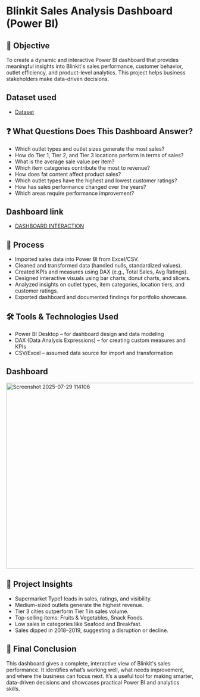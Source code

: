 # Blinkit Sales Analysis Dashboard (Power BI)
## 🧭 Objective
To create a dynamic and interactive Power BI dashboard that provides meaningful insights into Blinkit's sales performance, customer behavior, outlet efficiency, and product-level analytics. This project helps business stakeholders make data-driven decisions.
## Dataset used
- <a href="https://github.com/bhoomisingh56/Blinkit-Dashboard/blob/main/BlinkIT%20Grocery%20Data%20(1).xlsx">Dataset</a>
## ❓ What Questions Does This Dashboard Answer?
- Which outlet types and outlet sizes generate the most sales?
- How do Tier 1, Tier 2, and Tier 3 locations perform in terms of sales?
- What is the average sale value per item?
- Which item categories contribute the most to revenue?
- How does fat content affect product sales?
- Which outlet types have the highest and lowest customer ratings?
- How has sales performance changed over the years?
- Which areas require performance improvement?
## Dashboard link
- <a href="https://github.com/bhoomisingh56/Blinkit-Dashboard/blob/main/Screenshot%202025-07-29%20114106.png">DASHBOARD INTERACTION</a>
## 🔄 Process
- Imported sales data into Power BI from Excel/CSV.
- Cleaned and transformed data (handled nulls, standardized values).
- Created KPIs and measures using DAX (e.g., Total Sales, Avg Ratings).
- Designed interactive visuals using bar charts, donut charts, and slicers.
- Analyzed insights on outlet types, item categories, location tiers, and customer ratings.
- Exported dashboard and documented findings for portfolio showcase.
## 🛠 Tools & Technologies Used
- Power BI Desktop – for dashboard design and data modeling
- DAX (Data Analysis Expressions) – for creating custom measures and KPIs
- CSV/Excel – assumed data source for import and transformation
## Dashboard
<img width="882" height="499" alt="Screenshot 2025-07-29 114106" src="https://github.com/user-attachments/assets/3ea22db3-d874-4e4b-b22b-3fc958b89a20" />

## 🧠 Project Insights
- Supermarket Type1 leads in sales, ratings, and visibility.
- Medium-sized outlets generate the highest revenue.
- Tier 3 cities outperform Tier 1 in sales volume.
- Top-selling items: Fruits & Vegetables, Snack Foods.
- Low sales in categories like Seafood and Breakfast.
- Sales dipped in 2018–2019, suggesting a disruption or decline.
## 🏁 Final Conclusion
This dashboard gives a complete, interactive view of Blinkit's sales performance. It identifies what’s working well, what needs improvement, and where the business can focus next. It’s a useful tool for making smarter, data-driven decisions and showcases practical Power BI and analytics skills.
